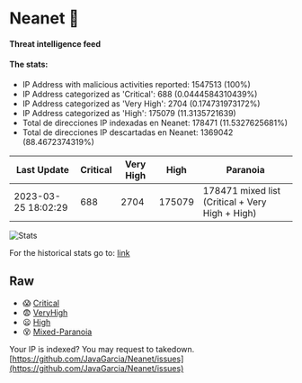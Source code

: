 # Neanet :hocho:
#### Threat intelligence feed
#### The stats:

- IP Address with malicious activities reported: 1547513 (100%)
- IP Address categorized as 'Critical':  688 (0.0444584310439%)
- IP Address categorized as 'Very High':  2704 (0.174731973172%)
- IP Address categorized as 'High':  175079 (11.3135721639)
- Total de direcciones IP indexadas en Neanet:  178471 (11.5327625681%)
- Total de direcciones IP descartadas en Neanet:  1369042 (88.4672374319%)

| Last Update | Critical | Very High | High | Paranoia |
| --- | --- | --- | --- | --- |
| 2023-03-25 18:02:29 | 688 | 2704 | 175079 | 178471 mixed list (Critical + Very High + High)|

![Stats](https://docs.google.com/spreadsheets/d/e/2PACX-1vSnaNMIXVabIpDJjufMlzH7poXnshF3mgd8Is1g9ytUEzVsP5my4Trn8f-xkoLLQ38xpL3HtmUexLo6/pubchart?oid=501124687&format=image)

For the historical stats go to: [link](/stats.csv)
## Raw
- :scream: [Critical](https://raw.githubusercontent.com/JavaGarcia/Neanet/master/blacklists/neanet_critical.txt)
- :fearful: [VeryHigh](https://raw.githubusercontent.com/JavaGarcia/Neanet/master/blacklists/neanet_veryHigh.txtt)
- :frowning: [High](https://raw.githubusercontent.com/JavaGarcia/Neanet/master/blacklists/neanet_high.txt)
- :dizzy_face: [Mixed-Paranoia](https://raw.githubusercontent.com/JavaGarcia/Neanet/master/blacklists/neanet_all.txt)


Your IP is indexed? You may request to takedown. [https://github.com/JavaGarcia/Neanet/issues](https://github.com/JavaGarcia/Neanet/issues)






































































































































































































































































































































































































































































































































































































































































































































































































































































































































































































































































































































































































































































































































































































































































































































































































































































































































































































































































































































































































































































































































































































































































































































































































































































































































































































































































































































































































































































































































































































































































































































































































































































































































































































































































































































































































































































































































































































































































































































































































































































































































































































































































































































































































































































































































































































































































































































































































































































































































































































































































































































































































































































































































































































































































































































































































































































































































































































































































































































































































































































































































































































































































































































































































































































































































































































































































































































































































































































































































































































































































































































































































































































































































































































































































































































































































































































































































































































































































































































































































































































































































































































































































































































































































































































































































































































































































































































































































































































































































































































































































































































































































































































































































































































































































































































































































































































































































































































































































































































































































































































































































































































































































































































